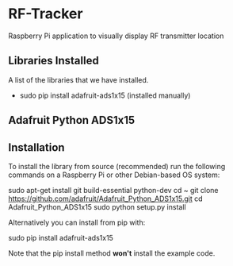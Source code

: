 # RF-Tracker
Raspberry Pi application to visually display RF transmitter location

## Libraries Installed
A list of the libraries that we have installed.
- sudo pip install adafruit-ads1x15 (installed manually)


## Adafruit Python ADS1x15
## Installation

To install the library from source (recommended) run the following commands on a Raspberry Pi or other Debian-based OS system:

sudo apt-get install git build-essential python-dev
cd ~
git clone https://github.com/adafruit/Adafruit_Python_ADS1x15.git
cd Adafruit_Python_ADS1x15
sudo python setup.py install

Alternatively you can install from pip with:

sudo pip install adafruit-ads1x15

Note that the pip install method **won't** install the example code.
